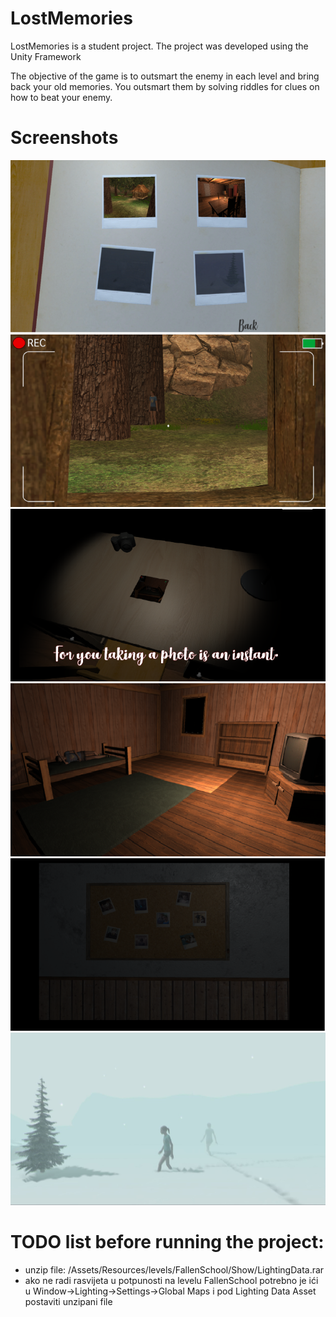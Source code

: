 # LostMemories

LostMemories is a student project. The project was developed using the Unity Framework

The objective of the game is to outsmart the enemy in each level and bring back your old memories. You outsmart them by solving riddles for clues on how to beat your enemy.

# Screenshots

![Screenshot One](https://github.com/RomeoSajina/LostMemories/blob/master/Screenshots/img01.png)
![Screenshot Two](https://github.com/RomeoSajina/LostMemories/blob/master/Screenshots/img02.png)
![Screenshot Three](https://github.com/RomeoSajina/LostMemories/blob/master/Screenshots/img03.png)
![Screenshot Four](https://github.com/RomeoSajina/LostMemories/blob/master/Screenshots/img04.png)
![Screenshot Five](https://github.com/RomeoSajina/LostMemories/blob/master/Screenshots/img05.png)
![Screenshot Six](https://github.com/RomeoSajina/LostMemories/blob/master/Screenshots/img06.png)

# TODO list before running the project:
 - unzip file: /Assets/Resources/levels/FallenSchool/Show/LightingData.rar
 - ako ne radi rasvijeta u potpunosti na levelu FallenSchool potrebno je ići u Window->Lighting->Settings->Global Maps i pod Lighting Data Asset postaviti unzipani file
